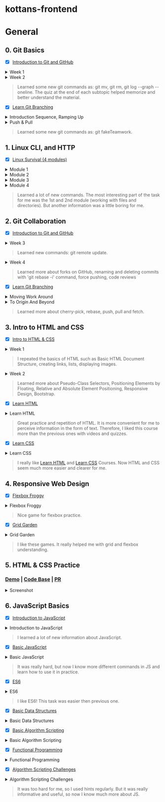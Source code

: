 # kottans-frontend

# General

## 0. Git Basics

- [x] [Introduction to Git and GitHub](https://www.coursera.org/learn/introduction-git-github)

<details>
<summary>Week 1</summary>

![Screenshot-image-link](task_git_basics/Introduction%20to%20Git%20and%20GitHub%20Week%201.jpg)

</details>

<details>
<summary>Week 2</summary>

![Screenshot-image-link](task_git_basics/Introduction%20to%20Git%20and%20GitHub%20Week%202.jpg)

</details>

>Learned some new git commands as: git mv, git rm, git log --graph --oneline. The quiz at the end of each subtopic helped memorize and better understand the material.

- [x] [Learn Git Branching](https://learngitbranching.js.org/)

<details>
<summary>Introduction Sequence, Ramping Up</summary>

![Screenshot-image-link](task_git_basics/Sequence%2C%20Ramping%20Up.jpg)

</details>

<details>
<summary>Push & Pull</summary>

![Screenshot-image-link](task_git_basics/Push%20%26%20Pull.jpg)

</details>

>Learned some new git commands as: git fakeTeamwork.

## 1. Linux CLI, and HTTP

- [x] [Linux Survival (4 modules)](https://linuxsurvival.com/)

<details>
<summary>Module 1</summary>

![Screenshot-image-link](task_linux_cli/Linux_Survival_1_module.jpg)

</details>

<details>
<summary>Module 2</summary>

![Screenshot-image-link](task_linux_cli/Linux_Survival_2_module.jpg)

</details>

<details>
<summary>Module 3</summary>

![Screenshot-image-link](task_linux_cli/Linux_Survival_3_module.jpg)

</details>

<details>
<summary>Module 4</summary>

![Screenshot-image-link](task_linux_cli/Linux_Survival_4_module.jpg)

</details>

>Learned a lot of new commands. The most interesting part of the task for me was the 1st and 2nd module (working with files and directories). But another information was a little boring for me.

## 2. Git Collaboration

- [x] [Introduction to Git and GitHub](https://www.coursera.org/learn/introduction-git-github)

<details>
<summary>Week 3</summary>

![Screenshot-image-link](task_git_collaboration/Introduction_to_Git_and_GitHub_Week_3.jpg)

</details>

>Learned new commands: git remote update.

<details>
<summary>Week 4</summary>

![Screenshot-image-link](task_git_collaboration/Introduction_to_Git_and_GitHub_Week_4.jpg)

</details>

>Learned more about forks on GitHub, renaming and deleting commits with 'git rebase -i' command, force pushing, code reviews

- [x] [Learn Git Branching](https://learngitbranching.js.org/)

<details>
<summary>Moving Work Around</summary>

![Screenshot-image-link](task_git_collaboration/Moving_Work_Around.jpg)

</details>

<details>
<summary>To Origin And Beyond</summary>

![Screenshot-image-link](task_git_collaboration/To_Origin_And_Beyond.jpg)

</details>

> Learned more about cherry-pick, rebase, push, pull and fetch.

## 3. Intro to HTML and CSS

- [x] [Intro to HTML & CSS](https://www.coursera.org/learn/html-css-javascript-for-web-developers)

<details>
<summary>Week 1</summary>

![Screenshot-image-link](task_html_css_intro/Intro_to_HTML_%26_CSS_Week_1.jpg)

</details>

>I repeated the basics of HTML such as Basic HTML Document Structure, creating links, lists, displaying images.

<details>
<summary>Week 2</summary>

![Screenshot-image-link](task_html_css_intro/Intro_to_HTML_%26_CSS_Week_2.jpg)

</details>

>Learned more about Pseudo-Class Selectors, Positioning Elements by Floating, Relative and Absolute Element Positioning, Responsive Design, Bootstrap.

- [x] [Learn HTML](https://www.codecademy.com/learn/learn-html)

<details>
<summary>Learn HTML</summary>

![Screenshot-image-link](task_html_css_intro/Learn_HTML.jpg)

</details>

>Great practice and repetition of HTML. It is more convenient for me to perceive information in the form of text. Therefore, I liked this course more than the previous ones with videos and quizzes.

- [x] [Learn CSS](https://www.codecademy.com/learn/learn-css)

<details>
<summary>Learn CSS</summary>

![Screenshot-image-link](task_html_css_intro/Learn_CSS.jpg)

</details>

>I really like [Learn HTML](https://www.codecademy.com/learn/learn-html) and [Learn CSS](https://www.codecademy.com/learn/learn-css) Courses. Now HTML and CSS seem much more easier and clearer for me. 

## 4. Responsive Web Design

- [x] [Flexbox Froggy](http://flexboxfroggy.com/)

<details>
<summary>Flexbox Froggy</summary>

![Screenshot-image-link](task_responsive_web_design/Flexbox_Froggy.jpg)

</details>

>Nice game for flexbox practice. 

- [x] [Grid Garden](http://cssgridgarden.com/)

<details>
<summary>Grid Garden</summary>

![Screenshot-image-link](task_responsive_web_design/Grid_Garden.jpg)

</details>

>I like these games. It really helped me with grid and flexbox understanding.

## 5. HTML & CSS Practice

### [Demo](https://nkondd.github.io/HTML-CSS-Popup) | [Code Base](https://github.com/nkondd/HTML-CSS-Popup) | [PR](https://github.com/kottans/frontend-2022-homeworks/pull/427)

<details>
<summary>Screenshot</summary>

![Screenshot-image-link](task_html_css_popup/HTML_CSS_Popup.jpg)

</details>

## 6. JavaScript Basics

- [x] [Introduction to JavaScript](https://www.coursera.org/learn/html-css-javascript-for-web-developers/home/week/4)

<details>
<summary>Introduction to JavaScript</summary>

![Screenshot-image-link](task_js_basics/Introduction_to_JavaScript.jpg)

</details>

>I learned a lot of new information about JavaScript.

- [x] [Basic JavaScript](https://www.freecodecamp.org/learn/javascript-algorithms-and-data-structures/basic-javascript/)

<details>
<summary>Basic JavaScript</summary>

![Screenshot-image-link](task_js_basics/Basic_JavaScript.jpg)

</details>

>It was really hard, but now I know more different commands in JS and learn how to use it in practice. 

- [x] [ES6](https://www.freecodecamp.org/learn/javascript-algorithms-and-data-structures/es6/)

<details>
<summary>ES6</summary>

![Screenshot-image-link](task_js_basics/ES6.jpg)

</details>

> I like ES6! This task was easier then previous one.

- [x] [Basic Data Structures](https://www.freecodecamp.org/learn/javascript-algorithms-and-data-structures/basic-data-structures/)

<details>
<summary>Basic Data Structures</summary>

![Screenshot-image-link](task_js_basics/Basic_Data_Structures.jpg)

</details>

- [x] [Basic Algorithm Scripting](https://www.freecodecamp.org/learn/javascript-algorithms-and-data-structures/basic-algorithm-scripting/)

<details>
<summary>Basic Algorithm Scripting</summary>

![Screenshot-image-link](task_js_basics/Basic_Algorithm_Scripting.jpg)

</details>

- [x] [Functional Programming](https://www.freecodecamp.org/learn/javascript-algorithms-and-data-structures/functional-programming/)

<details>
<summary>Functional Programming</summary>

![Screenshot-image-link](task_js_basics/Functional_Programming.jpg)

</details>

- [x] [Algorithm Scripting Challenges](https://www.freecodecamp.org/learn/javascript-algorithms-and-data-structures/intermediate-algorithm-scripting/)

<details>
<summary>Algorithm Scripting Challenges</summary>

![Screenshot-image-link](task_js_basics/Basic_Algorithm_Scripting.jpg)

</details>

> It was too hard for me, so I used hints regularly. But it was really informative and useful, so now I know much more about JS.